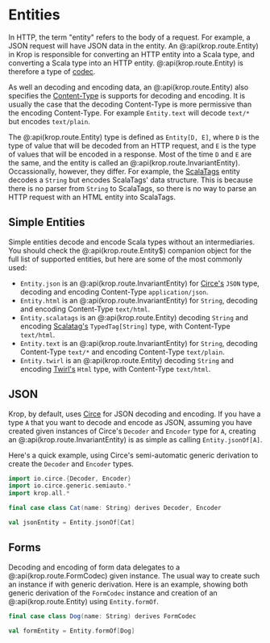 # Entities

In HTTP, the term "entity" refers to the body of a request. For example, a JSON request will have JSON data in the entity. An @:api(krop.route.Entity) in Krop is responsible for converting an HTTP entity into a Scala type, and converting a Scala type into an HTTP entity. @:api(krop.route.Entity) is therefore a type of [codec](codecs.md). 

As well an decoding and encoding data, an @:api(krop.route.Entity) also specifies the [Content-Type][content-type] is supports for decoding and encoding. It is usually the case that the decoding Content-Type is more permissive than the encoding Content-Type. For example `Entity.text` will decode `text/*` but encodes `text/plain`.

The @:api(krop.route.Entity) type is defined as `Entity[D, E]`, where `D` is the type of value that will be decoded from an HTTP request, and `E` is the type of values that will be encoded in a response. Most of the time `D` and `E` are the same, and the entity is called an @:api(krop.route.InvariantEntity). Occassionally, however, they differ. For example, the [ScalaTags][scalatags] entity decodes a `String` but encodes ScalaTags' data structure. This is because there is no parser from `String` to ScalaTags, so there is no way to parse an HTTP request with an HTML entity into ScalaTags.


## Simple Entities

Simple entities decode and encode Scala types without an intermediaries. You should check the @:api(krop.route.Entity$) companion object for the full list of supported entities, but here are some of the most commonly used:

- `Entity.json` is an @:api(krop.route.InvariantEntity) for [Circe's][circe] `JSON` type, decoding and encoding Content-Type `application/json`.
- `Entity.html` is an @:api(krop.route.InvariantEntity) for `String`, decoding and encoding Content-Type `text/html`.
- `Entity.scalatags` is an @:api(krop.route.Entity) decoding `String` and encoding [Scalatag's][scalatags] `TypedTag[String]` type, with Content-Type `text/html`.
- `Entity.text` is an @:api(krop.route.InvariantEntity) for `String`, decoding Content-Type `text/*` and encoding Content-Type `text/plain`.
- `Entity.twirl` is an @:api(krop.route.Entity) decoding `String` and encoding [Twirl's][twirl] `Html` type, with Content-Type `text/html`.


## JSON

Krop, by default, uses [Circe][circe] for JSON decoding and encoding. If you have a type `A` that you want to decode and encode as JSON, assuming you have created given instances of Circe's `Decoder` and `Encoder` type for `A`, creating an @:api(krop.route.InvariantEntity) is as simple as calling
`Entity.jsonOf[A]`.

Here's a quick example, using Circe's semi-automatic generic derivation to create the `Decoder` and `Encoder` types.

```scala mdoc:silent
import io.circe.{Decoder, Encoder}
import io.circe.generic.semiauto.*
import krop.all.*

final case class Cat(name: String) derives Decoder, Encoder

val jsonEntity = Entity.jsonOf[Cat]
```


## Forms

Decoding and encoding of form data delegates to a @:api(krop.route.FormCodec) given instance. The usual way to create such an instance if with generic derivation. Here is an example, showing both generic derivation of the `FormCodec` instance and creation of an @:api(krop.route.Entity) using `Entity.formOf`.

```scala mdoc:silent
final case class Dog(name: String) derives FormCodec

val formEntity = Entity.formOf[Dog]
```


[circe]: https://circe.github.io/circe/
[content-type]: https://developer.mozilla.org/en-US/docs/Web/HTTP/Reference/Headers/Content-Type
[scalatags]: https://github.com/com-lihaoyi/scalatags
[twirl]: https://index.scala-lang.org/playframework/twirl
